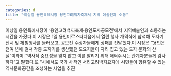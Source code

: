 ```yaml
---
categories: d
title: "이상일 용인특례시장 용인고려백자축제서 지역 예술인과 소통"
---
```

이상일 용인특례시장이 ‘용인고려백자축제·용인도자공모전’에서 지역예술인과 소통하는 시간을 가졌다.이 시장은 1일 용인미르스타디움에서 열린 행사 개막식에 참석해 도자기 전시 및 체험행사를 둘러보고, 공모전 수상자들에게 상패를 전달했다.이 시장은 “용인은 천여 년에 걸쳐 각종 도자기를 생산했던 도요지들이 자리 잡고 있는 도자 문화의 산실”이라며 “역사적 중요성을 잊지 않고 이를 알리기 위해 애써주시는 관계자분들께 감사하다”고 말했다.또 “시에서도 국가 사적인 서리고려백자요지에 시민들이 향유할 수 있는 역사문화공간을 조성하는 사업을 추진